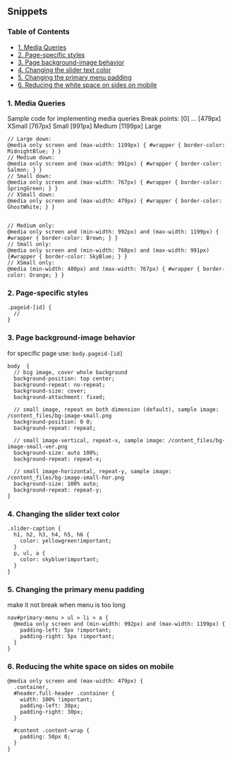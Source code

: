 ## Snippets <!-- omit in toc -->

### Table of Contents <!-- omit in toc -->

- [1. Media Queries](#1-media-queries)
- [2. Page-specific styles](#2-page-specific-styles)
- [3. Page background-image behavior](#3-page-background-image-behavior)
- [4. Changing the slider text color](#4-changing-the-slider-text-color)
- [5. Changing the primary menu padding](#5-changing-the-primary-menu-padding)
- [6. Reducing the white space on sides on mobile](#6-reducing-the-white-space-on-sides-on-mobile)



### 1. Media Queries
Sample code for implementing media queries
Break points:
[0] ... [479px] XSmall [767px] Small [991px] Medium [1199px] Large

```LESS
// Large down:
@media only screen and (max-width: 1199px) { #wrapper { border-color: MidnightBlue; } }
// Medium down:
@media only screen and (max-width: 991px) { #wrapper { border-color: Salmon; } }
// Small down:
@media only screen and (max-width: 767px) { #wrapper { border-color: SpringGreen; } }
// XSmall down:
@media only screen and (max-width: 479px) { #wrapper { border-color: GhostWhite; } }


// Medium only:
@media only screen and (min-width: 992px) and (max-width: 1199px) { #wrapper { border-color: Brown; } }
// Small only:
@media only screen and (min-width: 768px) and (max-width: 991px) {#wrapper { border-color: SkyBlue; } }
// XSmall only:
@media (min-width: 480px) and (max-width: 767px) { #wrapper { border-color: Orange; } }
```


### 2. Page-specific styles

```LESS
.pageid-[id] {
  // 
}
```

### 3. Page background-image behavior
for specific page use: `body.pageid-[id]`

```LESS
body  {
  // big image, cover whole background
  background-position: top center;
  background-repeat: no-repeat;
  background-size: cover;
  background-attachment: fixed;

  // small image, repeat on both dimension (default), sample image: /content_files/bg-image-small.png
  background-position: 0 0;
  background-repeat: repeat;

  // small image-vertical, repeat-x, sample image: /content_files/bg-image-small-ver.png
  background-size: auto 100%;
  background-repeat: repeat-x;

  // small image-horizontal, repeat-y, sample image: /content_files/bg-image-small-hor.png
  background-size: 100% auto;
  background-repeat: repeat-y;
}
```

### 4. Changing the slider text color
```LESS
.slider-caption {
  h1, h2, h3, h4, h5, h6 {
    color: yellowgreen!important;
  }    
  p, ul, a {
    color: skyblue!important;
  }    
}
```

### 5. Changing the primary menu padding
make it not break when menu is too long
```LESS
nav#primary-menu > ul > li > a {
  @media only screen and (min-width: 992px) and (max-width: 1199px) {
    padding-left: 5px !important;
    padding-right: 5px !important;
  }
}
```

### 6. Reducing the white space on sides on mobile
```LESS
@media only screen and (max-width: 479px) {
  .container,
  #header.full-header .container {
    width: 100% !important;
    padding-left: 30px;
    padding-right: 30px;
  }

  #content .content-wrap {
    padding: 50px 0;
  }
}
```
